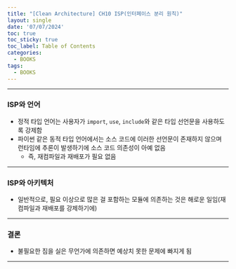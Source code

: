 ```yaml
---
title: "[Clean Architecture] CH10 ISP(인터페이스 분리 원칙)"
layout: single
date: '07/07/2024'
toc: true
toc_sticky: true
toc_label: Table of Contents
categories:
  - BOOKS
tags:
  - BOOKS
---
```


---

### ISP와 언어
* 정적 타입 언어는 사용자가 `import`, `use`, `include`와 같은 타입 선언문을 사용하도록 강제함
* 파이썬 같은 동적 타입 언어에서는 소스 코드에 이러한 선언문이 존재하지 않으며 런타임에 추론이 발생하기에 소스 코드 의존성이 아예 없음
    * 즉, 재컴파일과 재배포가 필요 없음

---

### ISP와 아키텍처
* 일반적으로, 필요 이상으로 많은 걸 포함하는 모듈에 의존하는 것은 해로운 일임(재컴파일과 재배포를 강제하기에)

---

### 결론
* 불필요한 짐을 실은 무언가에 의존하면 예상치 못한 문제에 빠지게 됨

---